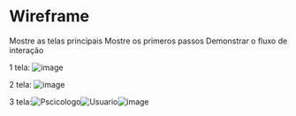 # Wireframe
Mostre as telas principais
Mostre os primeros passos
Demonstrar o fluxo de interação

1 tela: ![image](https://github.com/user-attachments/assets/3f69537a-3195-46b9-bd3d-6874e8d5620c)

2 tela: ![image](https://github.com/user-attachments/assets/10eb7ac4-50cd-4f1b-b840-f869c34a5660)

3 tela:![Pscicologo](https://github.com/user-attachments/assets/cd22381b-8820-47d8-afe5-4d8dd619a7b6)![Usuario](https://github.com/user-attachments/assets/92c34608-a982-4adc-9c0e-ab251c2fe1c7)![image](https://github.com/user-attachments/assets/3f5e6612-635b-40fd-9fe5-c0dfb8fe7dad)



